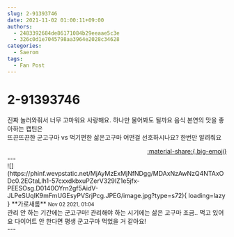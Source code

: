 ```yaml
---
slug: 2-91393746
date: 2021-11-02 01:00:11+09:00
authors:
  - 2483392684de86171084b29eeaae5c3e
  - 326c0d1e7045798aa3964e2028c34628
categories:
  - Saerom
tags:
  - Fan Post
---
```


# 2-91393746

<div class="post-container" markdown="1">
<div class="content-container md-sidebar__scrollwrap" markdown="1">

진짜 놀러와줘서 너무 고마워요 사랑해요. 하나만 물어봐도 될까요 음식 본연의 맛을 좋아하는 캡틴은<br>뜨끈뜨끈한 군고구마 vs 먹기편한 삶은고구마 어떤걸 선호하시나요? 한번만 알려줘요<br>

</div>
</div>

<div style="text-align: right;" markdown="1">
<a href="https://weverse.io/fromis9/fanpost/2-91393746" style="text-align: right;">:material-share:{.big-emoji}</a>
</div>
---

<div class="comments-container md-sidebar__scrollwrap" markdown="1">
<div class="comment" markdown="1">
<div class='id-container' markdown="1">
![](https://phinf.wevpstatic.net/MjAyMzExMjNfNDgg/MDAxNzAwNzQ4NTAxODc0.2EGtaLlh1-57cxxdkbxuPZerV329IZ1e5jfx-PEESOsg.D0140OYrn2gf5AidV-JLPeSUqIK9mFmUGEsyPVSrjPcg.JPEG/image.jpg?type=s72){ loading=lazy }
**<span class="artist">가로새롬</span>** <small>Nov 02 2021, 01:04</small><br>
</div>
<div class='comment-body' markdown="1">
관리 안 하는 기간에는 군고구마! 관리해야 하는 시기에는 삶은 고구마 조금.. 먹고 있어요 다이어트 안 한다면 평생 군고구마 먹었을 거 같아요!
</div>
</div>
</div>
---
